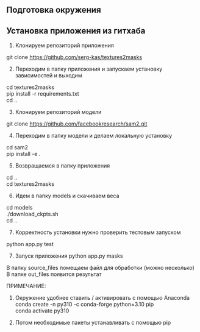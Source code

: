 ## Подготовка окружения



## Установка приложения из гитхаба

1. Клонируем репозиторий приложения

git clone https://github.com/serg-kas/textures2masks

2. Переходим в папку приложения и запускаем установку зависимостей и выходим

cd textures2masks  
pip install -r requirements.txt  
cd ..  

3. Клонируем репозиторий модели

git clone https://github.com/facebookresearch/sam2.git  

4. Переходим в папку модели и делаем локальную установку

cd sam2  
pip install -e .  

5. Возвращаемся в папку приложения

cd ..  
cd textures2masks  

6. Идем в папку models и скачиваем веса

сd models  
./download_ckpts.sh   
cd ..  

7. Корректность установки нужно проверить тестовым запуском

python app.py test  

7. Запуск приложения
python app.py masks  

В папку source_files помещаем файл для обработки (можно несколько)
В папке out_files появится результат


ПРИМЕЧАНИЕ:
1. Окружение удобнее ставить / активировать с помощью Anaconda
conda create -n py310 -c conda-forge python=3.10 pip  
conda activate py310  
  
2. Потом необходимые пакеты устанавливать с помощью pip

